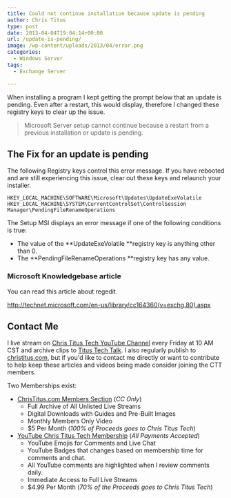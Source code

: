 ```yaml
---
title: Could not continue installation because update is pending
author: Chris Titus
type: post
date: 2013-04-04T19:04:14+00:00
url: /update-is-pending/
image: /wp-content/uploads/2013/04/error.png
categories:
  - Windows Server
tags:
  - Exchange Server

---
```

When installing a program I kept getting the prompt below that an update is pending. Even after a restart, this would display, therefore I changed these registry keys to clear up the issue.<!--more-->

> Microsoft Server setup cannot continue because a restart from a previous installation or update is pending.

## The Fix for an update is pending

The following Registry keys control this error message. If you have rebooted and are still experiencing this issue, clear out these keys and relaunch your installer.

```
HKEY_LOCAL_MACHINE\SOFTWARE\Microsoft\Updates\UpdateExeVolatile
HKEY_LOCAL_MACHINE\SYSTEM\CurrentControlSet\ControlSession Manager\PendingFileRenameOperations
```

The Setup MSI displays an error message if one of the following conditions is true:

  * The value of the **UpdateExeVolatile **registry key is anything other than 0.
  * The **PendingFileRenameOperations **registry key has any value.

### Microsoft Knowledgebase article

You can read this article about regedit.

<http://technet.microsoft.com/en-us/library/cc164360(v=exchg.80).aspx>

## Contact Me

I live stream on [Chris Titus Tech YouTube Channel][1] every Friday at 10 AM CST and archive clips to [Titus Tech Talk][2]. I also regularly publish to [christitus.com][3], but if you'd like to contact me directly or want to contribute to help keep these articles and videos being made consider joining the CTT members. 

Two Memberships exist:
- [ChrisTitus.com Members Section][4] (_CC Only_)
  - Full Archive of All Unlisted Live Streams
  - Digital Downloads with Guides and Pre-Built Images
  - Monthly Members Only Video
  - $5 Per Month (_100% of Proceeds goes to Chris Titus Tech_)
- [YouTube Chris Titus Tech Membership][5] (_All Payments Accepted_)
  - YouTube Emojis for Comments and Live Chat
  - YouTube Badges that changes based on membership time for comments and chat.
  - All YouTube comments are highlighted when I review comments daily. 
  - Immediate Access to Full Live Streams
  - $4.99 Per Month (_70% of the Proceeds goes to Chris Titus Tech_)

 [1]: https://www.youtube.com/c/ChrisTitusTech
 [2]: https://www.youtube.com/c/ChrisTitusTechStreams
 [3]: https://christitus.com/
 [4]: https://portal.christitus.com
 [5]: https://links.christitus.com/join
